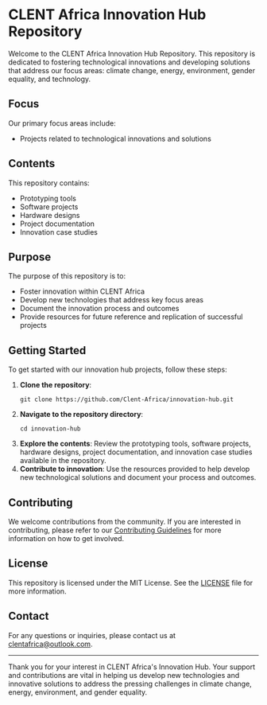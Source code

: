 # CLENT Africa Innovation Hub Repository

Welcome to the CLENT Africa Innovation Hub Repository. This repository is dedicated to fostering technological innovations and developing solutions that address our focus areas: climate change, energy, environment, gender equality, and technology.

## Focus

Our primary focus areas include:
- Projects related to technological innovations and solutions

## Contents

This repository contains:
- Prototyping tools
- Software projects
- Hardware designs
- Project documentation
- Innovation case studies

## Purpose

The purpose of this repository is to:
- Foster innovation within CLENT Africa
- Develop new technologies that address key focus areas
- Document the innovation process and outcomes
- Provide resources for future reference and replication of successful projects

## Getting Started

To get started with our innovation hub projects, follow these steps:

1. **Clone the repository**:
   ```
   git clone https://github.com/Clent-Africa/innovation-hub.git
   ```
2. **Navigate to the repository directory**:
   ```
   cd innovation-hub
   ```
3. **Explore the contents**: Review the prototyping tools, software projects, hardware designs, project documentation, and innovation case studies available in the repository.
4. **Contribute to innovation**: Use the resources provided to help develop new technological solutions and document your process and outcomes.

## Contributing

We welcome contributions from the community. If you are interested in contributing, please refer to our [Contributing Guidelines](CONTRIBUTING.md) for more information on how to get involved.

## License

This repository is licensed under the MIT License. See the [LICENSE](https://github.com/Clent-Africa/innovation-hub/blob/main/LICENSE) file for more information.

## Contact

For any questions or inquiries, please contact us at clentafrica@outlook.com.

---

Thank you for your interest in CLENT Africa's Innovation Hub. Your support and contributions are vital in helping us develop new technologies and innovative solutions to address the pressing challenges in climate change, energy, environment, and gender equality.

